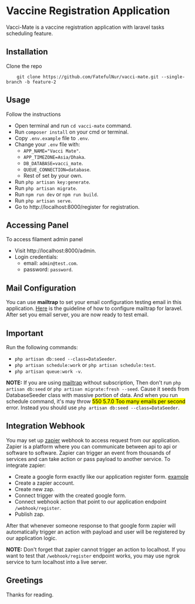 # Vaccine Registration Application

Vacci-Mate is a vaccine registration application with laravel tasks scheduling feature.

## Installation
Clone the repo
```
    git clone https://github.com/FatefulNur/vacci-mate.git --single-branch -b feature-2
```

## Usage

Follow the instructions
- Open terminal and run `cd vacci-mate` command.
- Run `composer install` on your cmd or terminal.
- Copy `.env.example` file to `.env`.
- Change your `.env` file with:
    - `APP_NAME="Vacci Mate"`.
    - `APP_TIMEZONE=Asia/Dhaka`.
    - `DB_DATABASE=vacci_mate`.
    - `QUEUE_CONNECTION=database`.
    - Rest of set by your own.
- Run `php artisan key:generate`.
- Run `php artisan migrate`.
- Run `npm run dev` or `npm run build`.
- Run `php artisan serve`.
- Go to http://localhost:8000/register for registration.

## Accessing Panel

To access filament admin panel 
- Visit http://localhost:8000/admin.
- Login credentials:
    - email: `admin@test.com`.
    - password: `password`.

## Mail Configuration
You can use **mailtrap** to set your email configuration testing email in this application. [Here](https://mailtrap.io/blog/send-email-in-laravel/) is the guideline of how to configure mailtrap for laravel.
After set you email server, you are now ready to test email.

## Important
Run the following commands:
- `php artisan db:seed --class=DataSeeder`.
- `php artisan schedule:work` or `php artisan schedule:test`. 
- `php artisan queue:work -v`.

**NOTE:** If you are using [mailtrap](https://mailtrap.io/) without subscription, Then don't run `php artisan db:seed` or `php artisan migrate:fresh --seed`. Cause it seeds from DatabaseSeeder class with massive portion of data. And when you run schedule command, it's may throw <mark>550 5.7.0 Too many emails per second</mark> error. Instead you should use `php artisan db:seed --class=DataSeeder`.

## Integration Webhook
You may set up [zapier](https://zapier.com/) webhook to access request from our application. Zapier is a platform where you can communicate between api to api or software to software. Zapier can trigger an event from thousands of services and can take action or pass payload to another service. To integrate zapier:
- Create a google form exactly like our application register form. [example](https://forms.gle/Pdy5HKZp4V2DzmiWA)
- Create a zapier account.
- Create new zap.
- Connect trigger with the created google form.
- Connect webhook action that point to our application endpoint `/webhook/register`.
- Publish zap.

After that whenever someone response to that google form zapier will automatically trigger an action with payload and user will be registered by our application logic.

**NOTE:** Don't forget that zapier cannot trigger an action to localhost. If you want to test that `/webhook/register` endpoint works, you may use ngrok service to turn localhost into a live server.

## Greetings
Thanks for reading.
